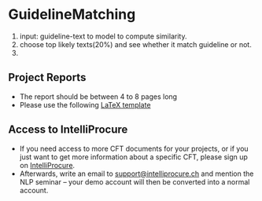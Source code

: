 # GuidelineMatching

1. input: guideline-text to model to compute similarity.
2. choose top likely texts(20%) and see whether it match guideline or not.
3. 


## Project Reports
* The report should be between 4 to 8 pages long
* Please use the following [LaTeX template](https://www.overleaf.com/latex/templates/project-report/jpzczmpsdzwm)


## Access to IntelliProcure
* If you need access to more CFT documents for your projects, or if you just want to get more information about a specific CFT, please sign up on [IntelliProcure](https://intelliprocure.ch/signup).
* Afterwards, write an email to support@intelliprocure.ch and mention the NLP seminar – your demo account will then be converted into a normal account.
